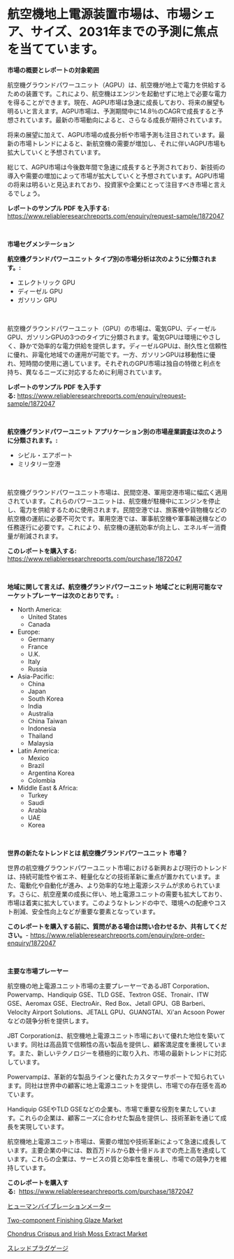 <p><h1>航空機地上電源装置市場は、市場シェア、サイズ、2031年までの予測に焦点を当てています。</h1></p><p><strong>市場の概要とレポートの対象範囲</strong></p>
<p><p>航空機グラウンドパワーユニット（AGPU）は、航空機が地上で電力を供給するための装置です。これにより、航空機はエンジンを起動せずに地上で必要な電力を得ることができます。現在、AGPU市場は急速に成長しており、将来の展望も明るいと言えます。AGPU市場は、予測期間中に14.8％のCAGRで成長すると予想されています。最新の市場動向によると、さらなる成長が期待されています。</p><p>将来の展望に加えて、AGPU市場の成長分析や市場予測も注目されています。最新の市場トレンドによると、新航空機の需要が増加し、それに伴いAGPU市場も拡大していくと予想されています。</p><p>総じて、AGPU市場は今後数年間で急速に成長すると予測されており、新技術の導入や需要の増加によって市場が拡大していくと予想されています。AGPU市場の将来は明るいと見込まれており、投資家や企業にとって注目すべき市場と言えるでしょう。</p></p>
<p><strong>レポートのサンプル PDF を入手する:</strong> <a href="https://www.reliableresearchreports.com/enquiry/request-sample/1872047">https://www.reliableresearchreports.com/enquiry/request-sample/1872047</a></p>
<p>&nbsp;</p>
<p><strong>市場セグメンテーション</strong></p>
<p><strong>航空機グランドパワーユニット タイプ別の市場分析は次のように分類されます。:</strong></p>
<p><ul><li>エレクトリック GPU</li><li>ディーゼル GPU</li><li>ガソリン GPU</li></ul></p>
<p>&nbsp;</p>
<p><p>航空機グラウンドパワーユニット（GPU）の市場は、電気GPU、ディーゼルGPU、ガソリンGPUの3つのタイプに分類されます。電気GPUは環境にやさしく、静かで効率的な電力供給を提供します。ディーゼルGPUは、耐久性と信頼性に優れ、非電化地域での運用が可能です。一方、ガソリンGPUは移動性に優れ、短時間の使用に適しています。それぞれのGPU市場は独自の特徴と利点を持ち、異なるニーズに対応するために利用されています。</p></p>
<p><strong>レポートのサンプル PDF を入手する:</strong>&nbsp;<a href="https://www.reliableresearchreports.com/enquiry/request-sample/1872047">https://www.reliableresearchreports.com/enquiry/request-sample/1872047</a></p>
<p>&nbsp;</p>
<p><strong> 航空機グランドパワーユニット アプリケーション別の市場産業調査は次のように分類されます。:</strong></p>
<p><ul><li>シビル・エアポート</li><li>ミリタリー空港</li></ul></p>
<p>&nbsp;</p>
<p><p>航空機グラウンドパワーユニット市場は、民間空港、軍用空港市場に幅広く適用されています。これらのパワーユニットは、航空機が駐機中にエンジンを停止し、電力を供給するために使用されます。民間空港では、旅客機や貨物機などの航空機の運航に必要不可欠です。軍用空港では、軍事航空機や軍事輸送機などの任務遂行に必要です。これにより、航空機の運航効率が向上し、エネルギー消費量が削減されます。</p></p>
<p><strong>このレポートを購入する:</strong>&nbsp; <a href="https://www.reliableresearchreports.com/purchase/1872047">https://www.reliableresearchreports.com/purchase/1872047</a></p>
<p>&nbsp;</p>
<p><strong>地域に関して言えば、航空機グランドパワーユニット 地域ごとに利用可能なマーケットプレーヤーは次のとおりです。:</strong></p>
<p><ul>
    <li>
        North America:
        <ul>
            <li>United States</li>
            <li>Canada</li>
        </ul>
    </li>
    <li>
        Europe:
        <ul>
            <li>Germany</li>
            <li>France</li>
            <li>U.K.</li>
            <li>Italy</li>
            <li>Russia</li>
        </ul>
    </li>
    <li>
        Asia-Pacific:
        <ul>
            <li>China</li>
            <li>Japan</li>
            <li>South Korea</li>
            <li>India</li>
            <li>Australia</li>
            <li>China Taiwan</li>
            <li>Indonesia</li>
            <li>Thailand</li>
            <li>Malaysia</li>
        </ul>
    </li>
    <li>
        Latin America:
        <ul>
            <li>Mexico</li>
            <li>Brazil</li>
            <li>Argentina Korea</li>
            <li>Colombia</li>
        </ul>
    </li>
    <li>
        Middle East & Africa:
        <ul>
            <li>Turkey</li>
            <li>Saudi</li>
            <li>Arabia</li>
            <li>UAE</li>
            <li>Korea</li>
        </ul>
    </li>
    </ul></p>
<p>&nbsp;</p>
<p><strong>世界の新たなトレンドとは 航空機グランドパワーユニット 市場？</strong></p>
<p><p>世界の航空機グラウンドパワーユニット市場における新興および現行のトレンドは、持続可能性や省エネ、軽量化などの技術革新に重点が置かれています。また、電動化や自動化が進み、より効率的な地上電源システムが求められています。さらに、航空産業の成長に伴い、地上電源ユニットの需要も拡大しており、市場は着実に拡大しています。このようなトレンドの中で、環境への配慮やコスト削減、安全性向上などが重要な要素となっています。</p></p>
<p><strong>このレポートを購入する前に、質問がある場合は問い合わせるか、共有してください。</strong>- <a href="https://www.reliableresearchreports.com/enquiry/pre-order-enquiry/1872047">https://www.reliableresearchreports.com/enquiry/pre-order-enquiry/1872047</a></p>
<p>&nbsp;</p>
<p><strong>主要な市場プレーヤー</strong></p>
<p><p>航空機の地上電源ユニット市場の主要プレーヤーであるJBT Corporation、Powervamp、Handiquip GSE、TLD GSE、Textron GSE、Tronair、ITW GSE、Aeromax GSE、ElectroAir、Red Box、Jetall GPU、GB Barberi、Velocity Airport Solutions、JETALL GPU、GUANGTAI、Xi'an Acsoon Powerなどの競争分析を提供します。</p><p>JBT Corporationは、航空機地上電源ユニット市場において優れた地位を築いています。同社は高品質で信頼性の高い製品を提供し、顧客満足度を重視しています。また、新しいテクノロジーを積極的に取り入れ、市場の最新トレンドに対応しています。</p><p>Powervampは、革新的な製品ラインと優れたカスタマーサポートで知られています。同社は世界中の顧客に地上電源ユニットを提供し、市場での存在感を高めています。</p><p>Handiquip GSEやTLD GSEなどの企業も、市場で重要な役割を果たしています。これらの企業は、顧客ニーズに合わせた製品を提供し、技術革新を通じて成長を実現しています。</p><p>航空機地上電源ユニット市場は、需要の増加や技術革新によって急速に成長しています。主要企業の中には、数百万ドルから数十億ドルまでの売上高を達成しています。これらの企業は、サービスの質と効率性を重視し、市場での競争力を維持しています。</p></p>
<p><strong>このレポートを購入する:</strong>&nbsp;&nbsp;<a href="https://www.reliableresearchreports.com/purchase/1872047">https://www.reliableresearchreports.com/purchase/1872047</a></p>
<p><p><a href="https://medium.com/@alenaieme/%E4%BA%BA%E9%96%93%E6%8C%AF%E5%8B%95%E8%A8%88%E3%81%AE%E5%B8%82%E5%A0%B4%E5%B1%95%E6%9C%9B-%E6%A5%AD%E7%95%8C%E6%A6%82%E6%B3%81%E3%81%A8%E4%BA%88%E6%B8%AC-2024%E5%B9%B4%E3%81%8B%E3%82%892031%E5%B9%B4-9dbdc242a24f">ヒューマンバイブレーションメーター</a></p><p><a href="https://github.com/fiixsa/Market-Research-Report-List-1/blob/main/two-component-finishing-glaze-market.md">Two-component Finishing Glaze Market</a></p><p><a href="https://github.com/Airanohannonzb68e5pb53oc1/Market-Research-Report-List-1/blob/main/chondrus-crispus-and-irish-moss-extract-market.md">Chondrus Crispus and Irish Moss Extract Market</a></p><p><a href="https://medium.com/@ryleebauch2023/%E3%82%B9%E3%83%AC%E3%83%83%E3%83%89%E3%83%97%E3%83%A9%E3%82%B0%E3%82%B2%E3%83%BC%E3%82%B8%E5%B8%82%E5%A0%B4%E8%A6%8F%E6%A8%A1-%E5%B8%82%E5%A0%B4%E5%B1%95%E6%9C%9B%E3%81%A8%E5%B8%82%E5%A0%B4%E4%BA%88%E6%B8%AC-2024%E5%B9%B4%E3%81%8B%E3%82%892031%E5%B9%B4-cf3b7d117015">スレッドプラグゲージ</a></p></p>